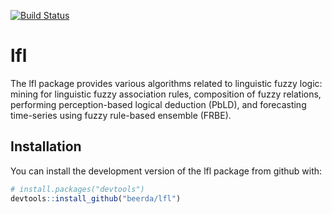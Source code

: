 
<!-- README.md is generated from README.Rmd. Please edit that file -->
[![Build Status](https://travis-ci.org/beerda/lfl.svg?branch=master)](https://travis-ci.org/beerda/lfl)

lfl
===

The lfl package provides various algorithms related to linguistic fuzzy logic: mining for linguistic fuzzy association rules, composition of fuzzy relations, performing perception-based logical deduction (PbLD), and forecasting time-series using fuzzy rule-based ensemble (FRBE).

Installation
------------

You can install the development version of the lfl package from github with:

``` r
# install.packages("devtools")
devtools::install_github("beerda/lfl")
```
